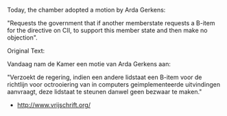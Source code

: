 Today, the chamber adopted a motion by Arda Gerkens:

\"Requests the government that if another memberstate requests a B-item
for the directive on CII, to support this member state and then make no
objection\".

Original Text:

Vandaag nam de Kamer een motie van Arda Gerkens aan:

\"Verzoekt de regering, indien een andere lidstaat een B-item voor de
richtlijn voor octrooiering van in computers geimplementeerde
uitvindingen aanvraagt, deze lidstaat te steunen danwel geen bezwaar te
maken.\"

-   <http://www.vrijschrift.org/>

